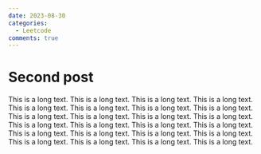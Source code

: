 ```yaml
---
date: 2023-08-30
categories:
  - Leetcode
comments: true
---
```


# Second post

This is a long text. This is a long text. This is a long text. This is a long text. This is a long text. This is a long text.
This is a long text. This is a long text. This is a long text. This is a long text. This is a long text. This is a long text.
This is a long text. This is a long text. This is a long text. This is a long text. This is a long text. This is a long text.
This is a long text. This is a long text. This is a long text. This is a long text. This is a long text. This is a long text. 

